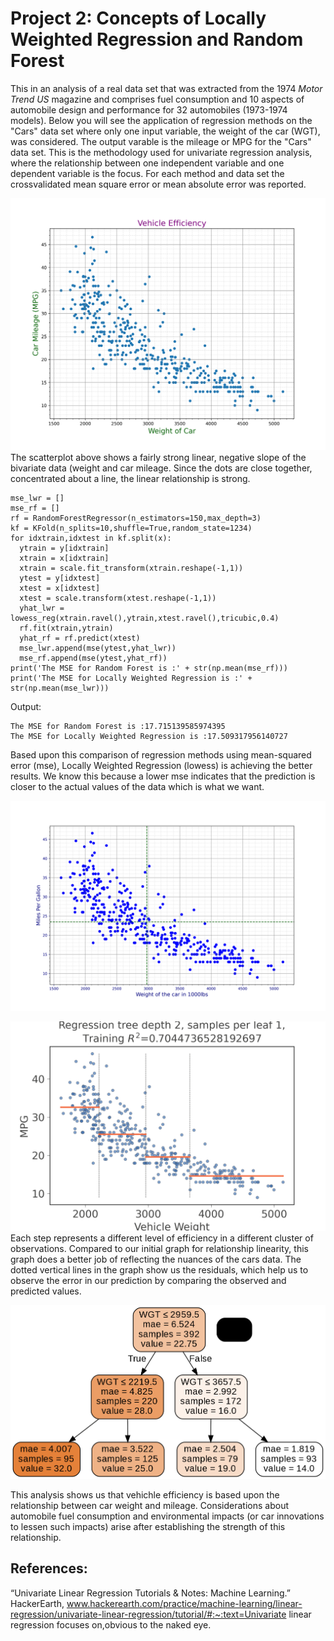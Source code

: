 # Project 2: Concepts of Locally Weighted Regression and Random Forest

This in an analysis of a real data set that was extracted from the 1974 *Motor Trend US* magazine and comprises fuel consumption and 10 aspects of automobile design and performance for 32 automobiles (1973-1974 models). Below you will see the application of regression methods on the "Cars" data set where only one input variable, the weight of the car (WGT), was considered. The output varable is the mileage or MPG for the "Cars" data set. This is the methodology used for univariate regression analysis, where the relationship between one independent variable and one dependent variable is the focus. For each method and data set  the crossvalidated mean square error or mean absolute error was reported.

![](initial_efficiency.png)
The scatterplot above shows a fairly strong linear, negative slope of the bivariate data (weight and car mileage. Since the dots are close together, concentrated about a line, the linear relationship is strong.

```
mse_lwr = []
mse_rf = []
rf = RandomForestRegressor(n_estimators=150,max_depth=3)
kf = KFold(n_splits=10,shuffle=True,random_state=1234)
for idxtrain,idxtest in kf.split(x):
  ytrain = y[idxtrain]
  xtrain = x[idxtrain]
  xtrain = scale.fit_transform(xtrain.reshape(-1,1))
  ytest = y[idxtest]
  xtest = x[idxtest]
  xtest = scale.transform(xtest.reshape(-1,1))
  yhat_lwr = lowess_reg(xtrain.ravel(),ytrain,xtest.ravel(),tricubic,0.4)
  rf.fit(xtrain,ytrain)
  yhat_rf = rf.predict(xtest)
  mse_lwr.append(mse(ytest,yhat_lwr))
  mse_rf.append(mse(ytest,yhat_rf))
print('The MSE for Random Forest is :' + str(np.mean(mse_rf)))
print('The MSE for Locally Weighted Regression is :' + str(np.mean(mse_lwr)))
```

Output:
```
The MSE for Random Forest is :17.715139585974395
The MSE for Locally Weighted Regression is :17.509317956140727
```

Based upon this comparison of regression methods using mean-squared error (mse), Locally Weighted Regression (lowess) is achieving the better results. We know this because a lower mse indicates that the prediction is closer to the actual values of the data which is what we want.

![](vehicle_efficiency.png)

![](vehicle_weigt.png)
Each step represents a different level of efficiency in a different cluster of observations. Compared to our initial graph for relationship linearity, this graph does a better job of reflecting the nuances of the cars data. The dotted vertical lines in the graph show us the residuals, which help us to observe the error in our prediction by comparing the observed and predicted values. 

![](tree1.png)

This analysis shows us that vehichle efficiency is based upon the relationship between car weight and mileage. Considerations about automobile fuel consumption and environmental impacts (or car innovations to lessen such impacts) arise after establishing the strength of this relationship. 

## References:
“Univariate Linear Regression Tutorials &amp; Notes: Machine Learning.” HackerEarth, www.hackerearth.com/practice/machine-learning/linear-regression/univariate-linear-regression/tutorial/#:~:text=Univariate linear regression focuses on,obvious to the naked eye.

